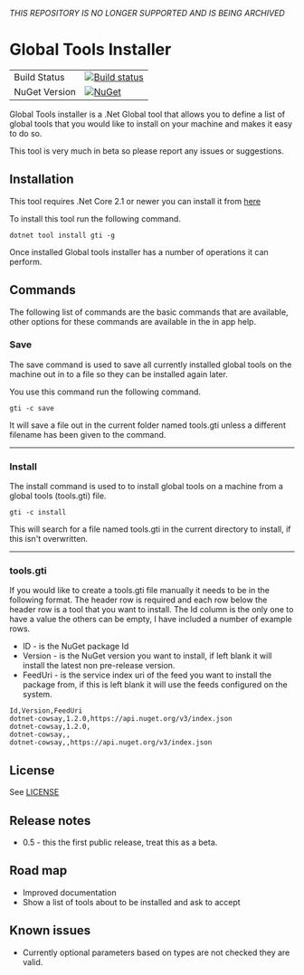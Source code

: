 *THIS REPOSITORY IS NO LONGER SUPPORTED AND IS BEING ARCHIVED*
# Global Tools Installer


| | |
| --- | --- |
| Build Status | [![Build status](https://dev.azure.com/shaunhevey/GitHub/_apis/build/status/Gti)](https://dev.azure.com/shaunhevey/GitHub/_build/latest?definitionId=9) |
| NuGet Version | [![NuGet](https://img.shields.io/nuget/v/gti.svg)](https://www.nuget.org/packages/gti/) |

Global Tools installer is a .Net Global tool that allows you to define a list of global tools that you would like to install on your machine and makes it easy to do so.

This tool is very much in beta so please report any issues or suggestions.

## Installation

This tool requires .Net Core 2.1 or newer you can install it from [here](https://aka.ms/DotNetCore21)

To install this tool run the following command.

` dotnet tool install gti -g `

Once installed Global tools installer has a number of operations it can perform.

## Commands

The following list of commands are the basic commands that are available, other options for these commands are available in the in app help.

### Save

The save command is used to save all currently installed global tools on the machine out in to a file so they can be installed again later.

You use this command run the following command.

`gti -c save `

It will save a file out in the current folder named tools.gti unless a different filename has been given to the command.

---

### Install

The install command is used to to install global tools on a machine from a global tools (tools.gti) file.

`gti -c install `

This will search for a file named tools.gti in the current directory to install, if this isn't overwritten.

---

### tools.gti

If you would like to create a tools.gti file manually it needs to be in the following format.
The header row is required and each row below the header row is a tool that you want to install.
The Id column is the only one to have a value the others can be empty, I have included a number of example rows.

- ID - is the NuGet package Id
- Version - is the NuGet version you want to install, if left blank it will install the latest non pre-release version.
- FeedUri - is the service index uri of the feed you want to install the package from, if this is left blank it will use the feeds configured on the system.

```
Id,Version,FeedUri
dotnet-cowsay,1.2.0,https://api.nuget.org/v3/index.json
dotnet-cowsay,1.2.0,
dotnet-cowsay,,
dotnet-cowsay,,https://api.nuget.org/v3/index.json
```

## License

See [LICENSE](https://raw.githubusercontent.com/shaun-h/gti/master/LICENSE.md)

## Release notes

- 0.5 - this the first public release, treat this as a beta.

## Road map

- Improved documentation
- Show a list of tools about to be installed and ask to accept

## Known issues

- Currently optional parameters based on types are not checked they are valid.
